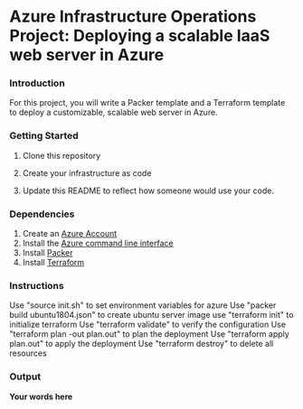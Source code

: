 # Azure Infrastructure Operations Project: Deploying a scalable IaaS web server in Azure

### Introduction
For this project, you will write a Packer template and a Terraform template to deploy a customizable, scalable web server in Azure.

### Getting Started
1. Clone this repository

2. Create your infrastructure as code

3. Update this README to reflect how someone would use your code.

### Dependencies
1. Create an [Azure Account](https://portal.azure.com) 
2. Install the [Azure command line interface](https://docs.microsoft.com/en-us/cli/azure/install-azure-cli?view=azure-cli-latest)
3. Install [Packer](https://www.packer.io/downloads)
4. Install [Terraform](https://www.terraform.io/downloads.html)

### Instructions
Use "source init.sh" to set environment variables for azure
Use "packer build ubuntu1804.json" to create ubuntu server image
use "terraform init" to initialize terraform
Use "terraform validate" to verify the configuration
Use "terraform plan -out plan.out" to plan the deployment
Use "terraform apply plan.out" to apply the deployment
Use "terraform destroy" to delete all resources

### Output
**Your words here**

